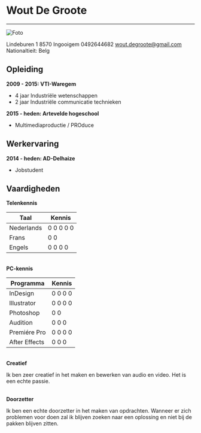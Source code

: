 Wout De Groote
===================
----------
![Foto](https://i.vimeocdn.com/portrait/12060858_300x250 "Foto")

Lindeburen 1
8570 Ingooigem
0492644682
wout.degroote@gmail.com
Nationaltieit: Belg
		

Opleiding
-------------

  **2009 - 2015: VTI-Waregem**

 - 4 jaar Industriële wetenschappen
 - 2 jaar Industriële communicatie technieken

**2015 - heden: Artevelde hogeschool**

 - Multimediaproductie / PROduce

Werkervaring
-------------------

**2014 - heden: AD-Delhaize**

 - Jobstudent

Vaardigheden
-------------

**Telenkennis**

Taal     | Kennis
-------- | ---
Nederlands | 0 0 0 0 0 
Frans    | 0 0 
Engels     | 0 0 0 0 

<br>**PC-kennis**

Programma     | Kennis
-------- | ---
InDesign | 0 0 0 0  
Illustrator    | 0 0 0 0
Photoshop     | 0 0 
Audition   | 0 0 0  
Premiére Pro     | 0 0 0 0 
After Effects     | 0 0 0  

<br>**Creatief**

Ik ben zeer creatief in het maken en bewerken van audio en video.
Het is een echte passie.

<br>**Doorzetter**

Ik ben een echte doorzetter in het maken van opdrachten. Wanneer er zich problemen voor doen zal ik blijven zoeken naar een oplossing en niet bij de pakken blijven zitten.



